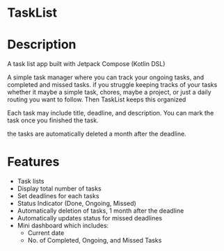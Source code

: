 # TaskList 

# Description

  A task list app built with Jetpack Compose (Kotlin DSL)
  
  A simple task manager where you can track your ongoing tasks, and completed and missed tasks.
  if you struggle keeping tracks of your tasks whether it maybe a simple task, chores, maybe a project, or just a daily routing you want to follow. Then TaskList keeps this organized
  
  Each task may include title, deadline, and description.
  You can mark the task once you finished the task.
  
  the tasks are automatically deleted a month after the deadline.

# Features
- Task lists
- Display total number of tasks
- Set deadlines for each tasks
- Status Indicator (Done, Ongoing, Missed)
- Automatically deletion of tasks, 1 month after the deadline
- Automatically updates status for missed deadlines
- Mini dashboard which includes:
  - Current date
  - No. of Completed, Ongoing, and Missed Tasks
